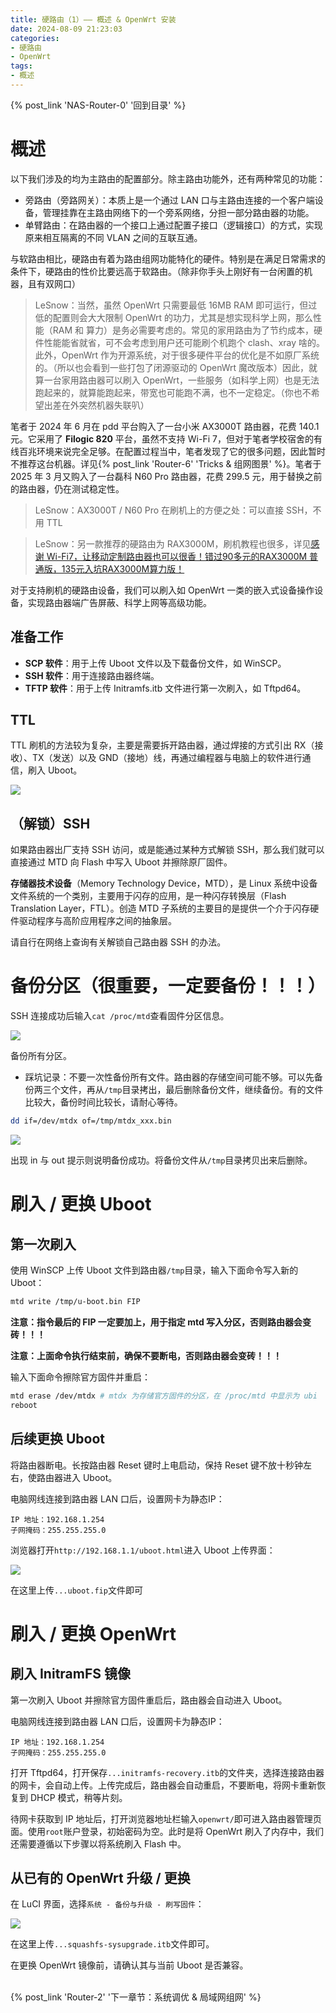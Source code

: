 ```yaml
---
title: 硬路由（1）—— 概述 & OpenWrt 安装
date: 2024-08-09 21:23:03
categories:
- 硬路由
- OpenWrt
tags:
- 概述
---
```


{% post_link 'NAS-Router-0' '回到目录' %}
<br/>

# 概述

以下我们涉及的均为主路由的配置部分。除主路由功能外，还有两种常见的功能：

- 旁路由（旁路网关）：本质上是一个通过 LAN 口与主路由连接的一个客户端设备，管理挂靠在主路由网络下的一个旁系网络，分担一部分路由器的功能。
- 单臂路由：在路由器的一个接口上通过配置子接口（逻辑接口）的方式，实现原来相互隔离的不同 VLAN 之间的互联互通。

与软路由相比，硬路由有着为路由组网功能特化的硬件。特别是在满足日常需求的条件下，硬路由的性价比要远高于软路由。（除非你手头上刚好有一台闲置的机器，且有双网口）

> LeSnow：当然，虽然 OpenWrt 只需要最低 16MB RAM 即可运行，但过低的配置则会大大限制 OpenWrt 的功力，尤其是想实现科学上网，那么性能（RAM 和 算力）是务必需要考虑的。常见的家用路由为了节约成本，硬件性能能省就省，可不会考虑到用户还可能刷个机跑个 clash、xray 啥的。此外，OpenWrt 作为开源系统，对于很多硬件平台的优化是不如原厂系统的。（所以也会看到一些打包了闭源驱动的 OpenWrt 魔改版本）因此，就算一台家用路由器可以刷入 OpenWrt，一些服务（如科学上网）也是无法跑起来的，就算能跑起来，带宽也可能跑不满，也不一定稳定。（你也不希望出差在外突然机器失联叭）

笔者于 2024 年 6 月在 pdd 平台购入了一台小米 AX3000T 路由器，花费 140.1 元。它采用了 **Filogic 820** 平台，虽然不支持 Wi-Fi 7，但对于笔者学校宿舍的有线百兆环境来说完全足够。在配置过程当中，笔者发现了它的很多问题，因此暂时不推荐这台机器。详见{% post_link 'Router-6' 'Tricks & 组网图景' %}。笔者于 2025 年 3 月又购入了一台磊科 N60 Pro 路由器，花费 299.5 元，用于替换之前的路由器，仍在测试稳定性。

> LeSnow：AX3000T / N60 Pro 在刷机上的方便之处：可以直接 SSH，不用 TTL

> LeSnow：另一款推荐的硬路由为 RAX3000M，刷机教程也很多，详见[感谢 Wi-Fi7，让移动定制路由器也可以很香！错过90多元的RAX3000M 普通版，135元入坑RAX3000M算力版！](https://post.smzdm.com/p/apmozp4w/ "感谢 Wi-Fi7，让移动定制路由器也可以很香！错过90多元的RAX3000M 普通版，135元入坑RAX3000M算力版！")

对于支持刷机的硬路由设备，我们可以刷入如 OpenWrt 一类的嵌入式设备操作设备，实现路由器端广告屏蔽、科学上网等高级功能。

## 准备工作

- **SCP 软件**：用于上传 Uboot 文件以及下载备份文件，如 WinSCP。
- **SSH 软件**：用于连接路由器终端。
- **TFTP 软件**：用于上传 Initramfs.itb 文件进行第一次刷入，如 Tftpd64。

## TTL

TTL 刷机的方法较为复杂，主要是需要拆开路由器，通过焊接的方式引出 RX（接收）、TX（发送）以及 GND（接地）线，再通过编程器与电脑上的软件进行通信，刷入 Uboot。

![](Router-1/image_BZ-l7jczTx.png)

## （解锁）SSH

如果路由器出厂支持 SSH 访问，或是能通过某种方式解锁 SSH，那么我们就可以直接通过 MTD 向 Flash 中写入 Uboot 并擦除原厂固件。

**存储器技术设备**（Memory Technology Device，MTD），是 Linux 系统中设备文件系统的一个类别，主要用于闪存的应用，是一种闪存转换层（Flash Translation Layer，FTL）。创造 MTD 子系统的主要目的是提供一个介于闪存硬件驱动程序与高阶应用程序之间的抽象层。

请自行在网络上查询有关解锁自己路由器 SSH 的办法。

# 备份分区（很重要，一定要备份！！！）

SSH 连接成功后输入`cat /proc/mtd`查看固件分区信息。

![](Router-1/image_3eZIe0yBan.png)

备份所有分区。

- 踩坑记录：不要一次性备份所有文件。路由器的存储空间可能不够。可以先备份两三个文件，再从`/tmp`目录拷出，最后删除备份文件，继续备份。有的文件比较大，备份时间比较长，请耐心等待。

```bash 
dd if=/dev/mtdx of=/tmp/mtdx_xxx.bin
```

![](Router-1/image_LDjYONB-on.png)

出现 in 与 out 提示则说明备份成功。将备份文件从`/tmp`目录拷贝出来后删除。

# 刷入 / 更换 Uboot

## 第一次刷入

使用 WinSCP 上传 Uboot 文件到路由器`/tmp`目录，输入下面命令写入新的 Uboot：

```bash 
mtd write /tmp/u-boot.bin FIP
```


**注意：指令最后的 FIP 一定要加上，用于指定 mtd 写入分区，否则路由器会变砖！！！**

**注意：上面命令执行结束前，确保不要断电，否则路由器会变砖！！！**

输入下面命令擦除官方固件并重启：

```bash 
mtd erase /dev/mtdx # mtdx 为存储官方固件的分区，在 /proc/mtd 中显示为 ubi
reboot
```


## 后续更换 Uboot

将路由器断电。长按路由器 Reset 键时上电启动，保持 Reset 键不放十秒钟左右，使路由器进入 Uboot。

电脑网线连接到路由器 LAN 口后，设置网卡为静态IP：

```text 
IP 地址：192.168.1.254
子网掩码：255.255.255.0
```


浏览器打开`http://192.168.1.1/uboot.html`进入 Uboot 上传界面：

![](Router-1/image_rtSPMrftg0.png)

在这里上传`...uboot.fip`文件即可

# 刷入 / 更换 OpenWrt

## 刷入 InitramFS 镜像

第一次刷入 Uboot 并擦除官方固件重启后，路由器会自动进入 Uboot。

电脑网线连接到路由器 LAN 口后，设置网卡为静态IP：

```text 
IP 地址：192.168.1.254
子网掩码：255.255.255.0
```


打开 Tftpd64，打开保存`...initramfs-recovery.itb`的文件夹，选择连接路由器的网卡，会自动上传。上传完成后，路由器会自动重启，不要断电，将网卡重新恢复到 DHCP 模式，稍等片刻。

待网卡获取到 IP 地址后，打开浏览器地址栏输入`openwrt/`即可进入路由器管理页面。使用`root`账户登录，初始密码为空。此时是将 OpenWrt 刷入了内存中，我们还需要遵循以下步骤以将系统刷入 Flash 中。

## 从已有的 OpenWrt 升级 / 更换

在 LuCI 界面，选择`系统 - 备份与升级 - 刷写固件`：

![](Router-1/image_O7QzZarS5D.png)

在这里上传`...squashfs-sysupgrade.itb`文件即可。

在更换 OpenWrt 镜像前，请确认其与当前 Uboot 是否兼容。

<br/>
{% post_link 'Router-2' '下一章节：系统调优 & 局域网组网' %}

